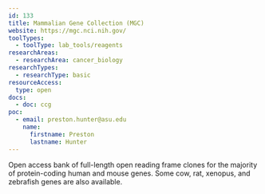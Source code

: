 ```yaml
---
id: 133
title: Mammalian Gene Collection (MGC)
website: https://mgc.nci.nih.gov/
toolTypes:
  - toolType: lab_tools/reagents
researchAreas:
  - researchArea: cancer_biology
researchTypes:
  - researchType: basic
resourceAccess:
  type: open
docs:
  - doc: ccg
poc:
  - email: preston.hunter@asu.edu
    name:
      firstname: Preston
      lastname: Hunter
---
```

Open access bank of full-length open reading frame clones for the majority of protein-coding human and mouse genes. Some cow, rat, xenopus, and zebrafish genes are also available.
